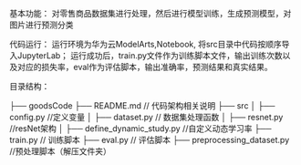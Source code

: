 基本功能：
对零售商品数据集进行处理，然后进行模型训练，生成预测模型，对图片进行预测分类

代码运行：
	运行环境为华为云ModelArts,Notebook, 将src目录中代码按顺序导入JupyterLab；
	运行成功后，train.py文件作为训练脚本文件，输出训练次数以及对应的损失率，eval作为评估脚本，输出准确率，预测结果和真实结果。


目录结构：

├── goodsCode
   	├── README.md                    // 代码架构相关说明
    ├── src
	│   ├── config.py  				//定义变量
	│   ├── dataset.py             // 数据集处理函数
	│   ├── resnet.py   				//resNet架构
	│   ├── define_dynamic_study.py    //自定义动态学习率
    ├── train.py              			// 训练脚本
	├── eval.py              			// 评估脚本
    ├── preprocessing_dataset.py         //预处理脚本（解压文件夹）